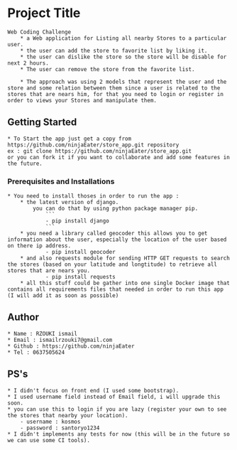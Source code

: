 # Project Title
    Web Coding Challenge
        * a Web application for Listing all nearby Stores to a particular user.
        * the user can add the store to favorite list by liking it.
        * the user can dislike the store so the store will be disable for next 2 hours.
        * The user can remove the store from the favorite list.

        * The approach was using 2 models that represent the user and the store and some relation between them since a user is related to the stores that are nears him, for that you need to login or register in order to views your Stores and manipulate them.

## Getting Started
    * To Start the app just get a copy from https://github.com/ninjaEater/store_app.git repository
    ex : git clone https://github.com/ninjaEater/store_app.git
    or you can fork it if you want to collaborate and add some features in the future.

### Prerequisites and Installations
    * You need to install thoses in order to run the app :
        * the latest version of django.
            you can do that by using python package manager pip.
                ```
                - pip install django
                ```
        * you need a library called geocoder this allows you to get information about the user, especially the location of the user based on there ip address.
                - pip install geocoder
        * and also requests module for sending HTTP GET requests to search the stores (based on your latitude and longtitude) to retrieve all stores that are nears you.
                - pip install requests
        * all this stuff could be gather into one single Docker image that contains all requirements files that needed in order to run this app (I will add it as soon as possible) 
## Author
    * Name : RZOUKI ismail
    * Email : ismailrzouki7@gmail.com
    * Github : https://github.com/ninjaEater
    * Tel : 0637505624

## PS's
    * I didn't focus on front end (I used some bootstrap).
    * I used username field instead of Email field, i will upgrade this soon.
    * you can use this to login if you are lazy (register your own to see the stores that nearby your location).
        - username : kosmos
        - password : santoryo1234   
    * I didn't implements any tests for now (this will be in the future so we can use some CI tools).